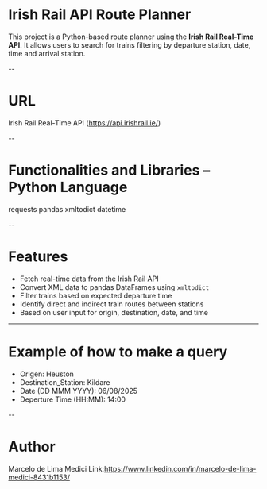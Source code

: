 # Irish Rail API Route Planner

This project is a Python-based route planner using the **Irish Rail Real-Time API**. It allows users to search for trains filtering by departure station, date, time and arrival station.

--
# URL
Irish Rail Real-Time API (https://api.irishrail.ie/)

--
# Functionalities and Libraries – Python Language
requests 
pandas 
xmltodict
datetime

--
# Features

- Fetch real-time data from the Irish Rail API
- Convert XML data to pandas DataFrames using `xmltodict`
- Filter trains based on expected departure time
- Identify direct and indirect train routes between stations
- Based on user input for origin, destination, date, and time

---
# Example of how to make a query
- Origen: Heuston
- Destination_Station: Kildare
- Date (DD MMM YYYY): 06/08/2025
- Deperture Time (HH:MM): 14:00

--
# Author
Marcelo de Lima Medici
Link:https://www.linkedin.com/in/marcelo-de-lima-medici-8431b1153/










